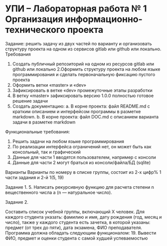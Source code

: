 # УПИ – Лабораторная работа № 1 Организация информационно-технического проекта
Задание: решить задачу из двух частей по варианту и организовать структуру проекта на одном из сервисов gitlab или github или локально.
Требования

1. Создать публичный репозиторий на одном из ресурсов gitlab или github или локально
2.Оформить структуру проекта на любом языке программирования и сделать первоначальную фиксацию пустого проекта
3. Оформить ветки «master» и «dev»
4. Зафиксировать в ветке «dev» промежуточные этапы разработки
4. В ветку «master» зафиксировать версию 1.0.0 полностью готовое решение задачи
5. Создать документацию: a. В корне проекта: файл README.md с кратким описанием и интерфейсом программы в разметке markdown. b. В корне проекта: файл DOC.md с описанием варианта задачи в разметке markdown

Функциональные требования:

1. Решить задачи на любом языке программирования
2. По реализации интерфейса ограничений нет, он может быть как консольный, так и графический
3. Данные для части 1 вводятся пользователем, например с консоли
4. Данные для части 2 могут браться из консоли/файла/БД (sqlite)

Варианты Варианты по номеру в списке группы, состоит из 2-х цифр% 1 части задания и 2-й 1(5, 19)

Задание 1.
5.	Написать рекурсивную функцию для расчета степени n вещественного числа a (n — натуральное число).

Задание 2.

Составить список учебной группы, включающий Х человек. Для каждого студента указать: фамилию и имя, дату рождения (год, месяц и число), также у каждого студента есть зачетка, в которой указаны: предмет (от трех до пяти), дата экзамена, ФИО преподавателя. Программа должна обладать следующим функционалом:
19.	Вывести ФИО, предмет и оценки студента с самой худшей успеваемостью
